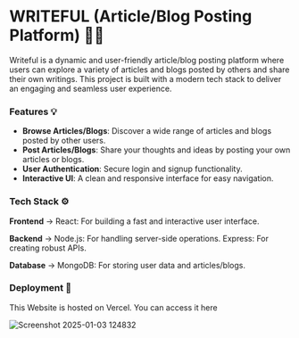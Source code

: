 # WRITEFUL (Article/Blog Posting Platform) ✍🏻

Writeful is a dynamic and user-friendly article/blog posting platform where users can explore a variety of articles and blogs posted by others and share their own writings. This project is built with a modern tech stack to deliver an engaging and seamless user experience.

### Features 💡

- **Browse Articles/Blogs**: Discover a wide range of articles and blogs posted by other users.
- **Post Articles/Blogs**: Share your thoughts and ideas by posting your own articles or blogs.
- **User Authentication**: Secure login and signup functionality.
- **Interactive UI**: A clean and responsive interface for easy navigation.

### Tech Stack ⚙️

**Frontend** ->
React: For building a fast and interactive user interface.

**Backend** ->
Node.js: For handling server-side operations.
Express: For creating robust APIs.

**Database** ->
MongoDB: For storing user data and articles/blogs.

### Deployment 🚀
This Website is hosted on Vercel. You can access it here

![Screenshot 2025-01-03 124832](https://github.com/user-attachments/assets/8ee292ca-2e48-450a-aaad-d8500a67522c)

